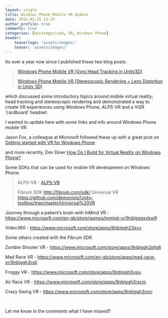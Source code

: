 ```yaml
---
layout: single
title: Windows Phone Mobile VR Update
date: 2016-01-25 13:19
author_profile: true
comments: true
categories: [Uncategorized, VR, Windows Phone]
header:
    teaserlogo: 'assets/images/'
    teaser: 'assets/images/'
---
```

Its over a year now since I published these two blog posts:
<blockquote><a title="{{site.baseurl}}/unity/unity3d/vr/wp8/2015/01/08/windows-phone-mobile-vr-gyro-head-tracking-in-unity3d.html" href="{{site.baseurl}}/unity/unity3d/vr/wp8/2015/01/08/windows-phone-mobile-vr-gyro-head-tracking-in-unity3d.html" target="_blank">Windows Phone Mobile VR (Gyro Head Tracking in Unity3D)</a>

<a title="{{site.baseurl}}/headset/mobile%20vr/unity/visr/vr/windows%20phone/2015/01/29/windows-phone-mobile-vr-stereoscopic-rendering-lens-distortion-in-unity-3d.html" href="{{site.baseurl}}/headset/mobile%20vr/unity/visr/vr/windows%20phone/2015/01/29/windows-phone-mobile-vr-stereoscopic-rendering-lens-distortion-in-unity-3d.html" target="_blank">Windows Phone Mobile VR (Stereoscopic Rendering + Lens Distortion in Unity 3D)</a></blockquote>
which discussed some introductory topics around mobile virtual reality; head tracking and stereoscopic rendering and demonstrated a way to create VR experiences using Windows Phone, ALPS-VR and a ViSR ‘cardboard’ headset.

I wanted to update here with some links and info around Windows Phone mobile VR:

Jason Fox, a colleague at Microsoft followed these up with a great post on <a title="http://jasongfox.com/2015/02/11/getting-started-with-vr-for-windows-phone/" href="http://jasongfox.com/2015/02/11/getting-started-with-vr-for-windows-phone/">Getting started with VR for Windows Phone</a>

and more recently, Dev Diner <a title="http://devdiner.com/answers/how-do-i-build-for-google-cardboard-in-windows-mobile" href="http://devdiner.com/answers/how-do-i-build-for-google-cardboard-in-windows-mobile">How Do I Build for Virtual Reality on Windows Phone?</a>

Some SDKs that can be used for mobile VR development on Windows Phone:
<blockquote>ALPS-VR - <a href="http://aka.ms/alpsvr">ALPS-VR</a>

Fibrum SDK <a href="http://fibrum.com/sdk/">http://fibrum.com/sdk/</a>
Universal VR <a href="https://github.com/demonixis/Unity-toolbox/tree/master/Universal%20VR">https://github.com/demonixis/Unity-toolbox/tree/master/Universal%20VR</a></blockquote>
Journey through a patient’s brain with InMind VR - <a title="https://www.microsoft.com/en-gb/store/games/inmind-vr/9nblgggxzkw9" href="https://www.microsoft.com/en-gb/store/games/inmind-vr/9nblgggxzkw9">https://www.microsoft.com/en-gb/store/games/inmind-vr/9nblgggxzkw9</a>

Video360 - <a href="https://www.microsoft.com/store/apps/9nblggh23xvv">https://www.microsoft.com/store/apps/9nblggh23xvv</a>

Some others created with the Fibrum SDK

Zombie Shooter VR - <a href="https://www.microsoft.com/store/apps/9nblggh2pfp6">https://www.microsoft.com/store/apps/9nblggh2pfp6</a>

Mad Race VR - <a title="https://www.microsoft.com/en-gb/store/apps/mad-race-vr/9nblggh3rstl" href="https://www.microsoft.com/en-gb/store/apps/mad-race-vr/9nblggh3rstl">https://www.microsoft.com/en-gb/store/apps/mad-race-vr/9nblggh3rstl</a>

Froggy VR - <a href="https://www.microsoft.com/store/apps/9nblggh3vsjv">https://www.microsoft.com/store/apps/9nblggh3vsjv</a>

Air Race VR - <a href="https://www.microsoft.com/store/apps/9nblggh3rscm">https://www.microsoft.com/store/apps/9nblggh3rscm</a>

Crazy Swing VR - <a href="https://www.microsoft.com/store/apps/9nblggh3rsrc">https://www.microsoft.com/store/apps/9nblggh3rsrc</a>

&nbsp;

Let me know in the comments what I have missed?
